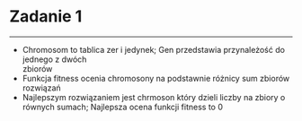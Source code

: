 # Zadanie 1

---

- Chromosom to tablica zer i jedynek; Gen przedstawia przynależość do jednego z dwóch  
zbiorów
- Funkcja fitness ocenia chromosony na podstawnie różnicy sum zbiorów rozwiązań
- Najlepszym rozwiązaniem jest chrmoson który dzieli liczby na zbiory o równych sumach;
Najlepsza ocena funkcji fitness to 0
